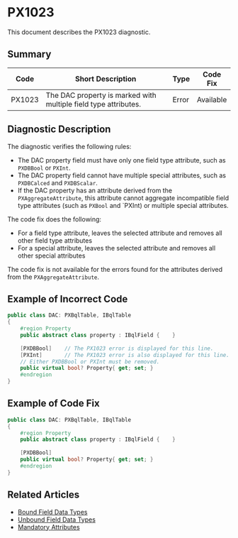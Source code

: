 # PX1023
This document describes the PX1023 diagnostic.

## Summary

| Code   | Short Description                                          | Type  | Code Fix  | 
| ------ | ---------------------------------------------------------- | ----- | --------- | 
| PX1023 | The DAC property is marked with multiple field type attributes. | Error | Available |

## Diagnostic Description
The diagnostic verifies the following rules:

 - The DAC property field must have only one field type attribute, such as `PXDBBool` or `PXInt`. 
 - The DAC property field cannot have multiple special attributes, such as `PXDBCalced` and `PXDBScalar`.
 - If the DAC property has an attribute derived from the `PXAggregateAttribute`, this attribute cannot aggregate incompatible field type attributes (such as `PXBool` and `PXInt) or multiple special attributes.

The code fix does the following:
 - For a field type attribute, leaves the selected attribute and removes all other field type attributes
 - For a special attribute, leaves the selected attribute and removes all other special attributes

The code fix is not available for the errors found for the attributes derived from the `PXAggregateAttribute`.

## Example of Incorrect Code

```C#
public class DAC: PXBqlTable, IBqlTable
{
    #region Property
    public abstract class property : IBqlField {    }
 
    [PXDBBool]    // The PX1023 error is displayed for this line.
    [PXInt]       // The PX1023 error is also displayed for this line.
    // Either PXDBBool or PXInt must be removed.
    public virtual bool? Property{ get; set; }
    #endregion
}
```

## Example of Code Fix

```C#
public class DAC: PXBqlTable, IBqlTable
{
    #region Property
    public abstract class property : IBqlField {    }
 
    [PXDBBool]
    public virtual bool? Property{ get; set; }
    #endregion
}
```

## Related Articles

 - [Bound Field Data Types](https://help.acumatica.com/Help?ScreenId=ShowWiki&pageid=61059393-8873-451f-b474-783906330fc6)
 - [Unbound Field Data Types](https://help.acumatica.com/Help?ScreenId=ShowWiki&pageid=fd0adc27-e163-422d-a74e-057aa10ad2d9)
 - [Mandatory Attributes](https://help.acumatica.com/Help?ScreenId=ShowWiki&pageid=a211a689-4bd3-4593-8144-f9ef631c418d)